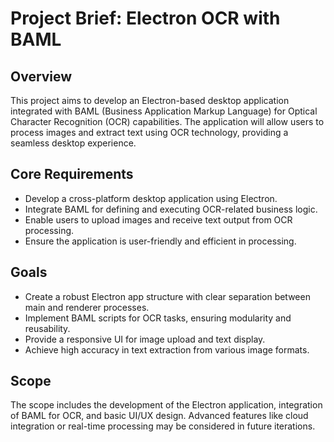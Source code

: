 # Project Brief: Electron OCR with BAML

## Overview

This project aims to develop an Electron-based desktop application integrated with BAML (Business Application Markup Language) for Optical Character Recognition (OCR) capabilities. The application will allow users to process images and extract text using OCR technology, providing a seamless desktop experience.

## Core Requirements

- Develop a cross-platform desktop application using Electron.
- Integrate BAML for defining and executing OCR-related business logic.
- Enable users to upload images and receive text output from OCR processing.
- Ensure the application is user-friendly and efficient in processing.

## Goals

- Create a robust Electron app structure with clear separation between main and renderer processes.
- Implement BAML scripts for OCR tasks, ensuring modularity and reusability.
- Provide a responsive UI for image upload and text display.
- Achieve high accuracy in text extraction from various image formats.

## Scope

The scope includes the development of the Electron application, integration of BAML for OCR, and basic UI/UX design. Advanced features like cloud integration or real-time processing may be considered in future iterations.
